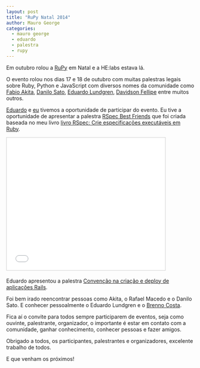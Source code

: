 ```yaml
---
layout: post
title: "RuPy Natal 2014"
author: Mauro George
categories:
  - mauro george
  - eduardo
  - palestra
  - rupy
---
```


Em outubro rolou a [RuPy](http://natal.rupy.com.br/) em Natal e a HE:labs estava lá.

<!--more-->

O evento rolou nos dias 17 e 18 de outubro com muitas palestras legais sobre Ruby, Python e JavaScript com diversos nomes da comunidade como [Fabio Akita](https://twitter.com/AkitaOnRails), [Danilo Sato](https://twitter.com/dtsato), [Eduardo Lundgren](https://twitter.com/eduardolundgren), [Davidson Fellipe](https://twitter.com/davidsonfellipe) entre muitos outros.

[Eduardo](https://twitter.com/eduardofiorezi) e [eu](https://twitter.com/maurogeorge) tivemos a oportunidade de participar do evento. Eu tive a oportunidade de apresentar a palestra [RSpec Best Friends](http://pt.slideshare.net/maurogeorge/rspec-best-friends-reduzido) que foi criada baseada no meu livro [livro RSpec: Crie especificações executáveis em Ruby](http://www.casadocodigo.com.br/products/livro-rspec).

<iframe src="//www.slideshare.net/slideshow/embed_code/40442329" width="425" height="355" frameborder="0" marginwidth="0" marginheight="0" scrolling="no" style="border:1px solid #CCC; border-width:1px; margin-bottom:5px; max-width: 100%;" allowfullscreen> </iframe>

Eduardo apresentou a palestra [Convenção na criação e deploy de aplicações Rails](https://speakerdeck.com/eduardofiorezi/rupy-natal-convencao-na-criacao-e-no-deploy-de-aplicacoes-rails).

<script async class="speakerdeck-embed" data-id="676c60c03dd60132f64c7a8c250e4271" data-ratio="1.33333333333333" src="//speakerdeck.com/assets/embed.js"></script>

Foi bem irado reencontrar pessoas como Akita, o Rafael Macedo e o Danilo Sato. E conhecer pessoalmente o Eduardo Lundgren e o [Brenno Costa](https://twitter.com/brennovich).

Fica aí o convite para todos sempre participarem de eventos, seja como ouvinte, palestrante, organizador, o importante é estar em contato com a comunidade, ganhar conhecimento, conhecer pessoas e fazer amigos.

Obrigado a todos, os participantes, palestrantes e organizadores, excelente trabalho de todos.

E que venham os próximos!
